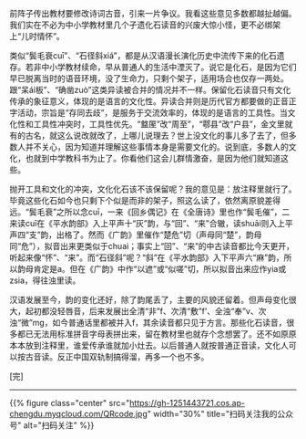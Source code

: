 
前阵子传出教材要修改诗词古音，引来一片争议。我看这些意见多数都越扯越偏。我们实在不必为中小学教材里几个孑遗化石读音的兴废大惊小怪，更不必绑架上“儿时情怀”。

<!--more-->

类似“鬓毛衰cuī”、“石径斜xiá”，都是从汉语漫长演化历史中流传下来的化石遗存。若非中小学教材续命，早从普通人的生活中湮灭了。说它是化石，是因为它们早已脱离当时的语音环境，没了生命力，只剩个架子，适用场合也仅存一两处。跟“呆ái板”、“确凿zuò”这类异读被合并的情况并不一样。保留化石读音只有文化传承的象征意义，体现的是语言的文化性。异读合并则是历代官方都要做的正音正字活动，宗旨是“存同去歧”，是服务于交流效率的，体现的是语言的工具性。当文化性和工具性冲突时，工具性优先。“盩厔”改“周至”，“鄠县”改“户县”，金文里就有的古名，就这么说改就改了，上哪儿说理去？世上没文化的事儿多了去了，但多数人并不关心，因为知道并理解这些事情本身是需要文化的。说到底，多数人的文化，也就到中学教科书为止了。你看他们这会儿群情激奋，是因为他们就知道这些。

抛开工具和文化的冲突，文化化石该不该保留呢？我的意见是：放注释里就行了。毕竟这些化石如今也只剩下个似是而非的架子，照这么读了，依然离原貌差得远。“鬓毛衰”之所以念cuī，一来《回乡偶记》在《全唐诗》里也作“鬓毛催”，二来读cuī在《平水韵部》入上平声十“灰”韵，与“回”、“来”合辙，读shuāi则入上平声四“支”韵，出格了。然而《广韵》里催作“楚危”切（声母同“楚”，韵母同“危”），拟音出来更类似于chuai；事实上“回”、“来”的中古读音都比今天更开，听起来像“怀”、“来”。而“石径斜”呢？“斜”在《平水韵部》入下平声六“麻”韵，所以韵母肯定是a。但在《广韵》中作“以遮”或“似嗟”切，所以拟音出来应作yia或zsia，得往浊里读。

汉语发展至今，韵的变化还好，除了韵尾丢了，主要的风貌还留着。但声母变化很大，起初都没轻唇音，后来发展出全清“非”f、次清“敷”f’、全浊“奉”v、次浊“微”mg，如今普通话里都被并入f，其余读音都只见于方言。那些化石读音，很多都已无法用标准拼音字母表拼出来，留在教材里也就存个念想罢了。还不如原原本本放到注释里，谁爱传承谁就加小灶去。以后普通人就按普通正音读，文化人可以按古音读。反正中国双轨制搞得溜，再多一个也不多。

[完]

---

<!-- {% raw %} -->
{{% figure class="center" src="https://gh-1251443721.cos.ap-chengdu.myqcloud.com/QRcode.jpg" width="30%" title="扫码关注我的公众号" alt="扫码关注" %}}
<!-- {% endraw %} -->
